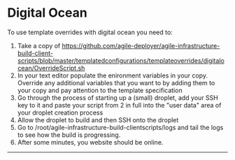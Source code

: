 # Digital Ocean

To use template overrides with digital ocean you need to:

1. Take a copy of https://github.com/agile-deployer/agile-infrastructure-build-client-scripts/blob/master/templatedconfigurations/templateoverrides/digitalocean/OverrideScript.sh
2. In your text editor populate the enironment variables in your copy. Override any additional variables that you want to by adding them to your copy and pay attention to the template specification
3. Go through the process of starting up a (small) droplet, add your SSH key to it and paste your script from 2 in full into the "user data" area of your droplet creation process
4. Allow the droplet to build and then SSH onto the droplet
5. Go to /root/agile-infrastructure-build-clientscripts/logs and tail the logs to see how the build is progressing. 
6. After some minutes, you website should be online.

--------------------------------------------------------------
